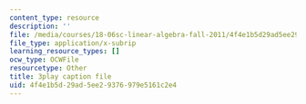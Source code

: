 ```yaml
---
content_type: resource
description: ''
file: /media/courses/18-06sc-linear-algebra-fall-2011/4f4e1b5d29ad5ee29376979e5161c2e4_9Q1q7s1jTzU.vtt
file_type: application/x-subrip
learning_resource_types: []
ocw_type: OCWFile
resourcetype: Other
title: 3play caption file
uid: 4f4e1b5d-29ad-5ee2-9376-979e5161c2e4
---
```

